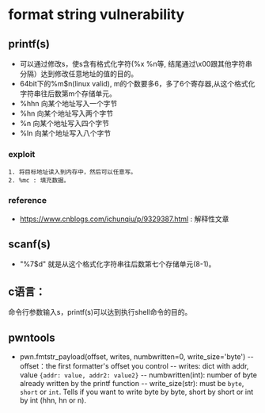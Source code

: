 # format string vulnerability  
## printf(s)  
- 可以通过修改s，使s含有格式化字符(%x %n等, 结尾通过\x00跟其他字符串分隔）达到修改任意地址的值的目的。  
- 64bit下的%m$n(linux valid), m的个数要多6，多了6个寄存器,从这个格式化字符串往后数第m个存储单元。  
- %hhn 向某个地址写入一个字节  
- %hn 向某个地址写入两个字节  
- %n 向某个地址写入四个字节
- %ln 向某个地址写入八个字节

### exploit
	1. 将目标地址读入到内存中，然后可以任意写。
	2. %mc : 填充数据。
### reference
- https://www.cnblogs.com/ichunqiu/p/9329387.html : 解释性文章

## scanf(s)
- "%7$d" 就是从这个格式化字符串往后数第七个存储单元(8-1)。

## c语言：  
命令行参数输入s，printf(s)可以达到执行shell命令的目的。  

## pwntools
- pwn.fmtstr_payload(offset, writes, numbwritten=0, write_size='byte')
-- offset：the first formatter's offset you control
-- writes: dict with addr, value ``{addr: value, addr2: value2}``
-- numbwritten(int): number of byte already written by the printf function
-- write_size(str): must be ``byte``, ``short`` or ``int``. Tells if you want to write byte by byte, short by short or int by int (hhn, hn or n).
